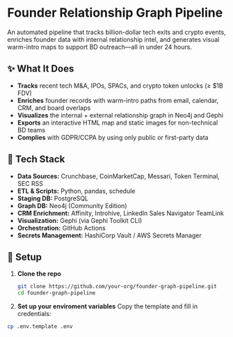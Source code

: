 # Founder Relationship Graph Pipeline

An automated pipeline that tracks billion-dollar tech exits and crypto events, enriches founder data with internal relationship intel, and generates visual warm-intro maps to support BD outreach—all in under 24 hours.

## ✨ What It Does

- **Tracks** recent tech M&A, IPOs, SPACs, and crypto token unlocks (≥ $1B FDV)
- **Enriches** founder records with warm-intro paths from email, calendar, CRM, and board overlaps
- **Visualizes** the internal + external relationship graph in Neo4j and Gephi
- **Exports** an interactive HTML map and static images for non-technical BD teams
- **Complies** with GDPR/CCPA by using only public or first-party data

## 🧱 Tech Stack

- **Data Sources:** Crunchbase, CoinMarketCap, Messari, Token Terminal, SEC RSS
- **ETL & Scripts:** Python, pandas, schedule
- **Staging DB:** PostgreSQL
- **Graph DB:** Neo4j (Community Edition)
- **CRM Enrichment:** Affinity, Introhive, LinkedIn Sales Navigator TeamLink
- **Visualization:** Gephi (via Gephi Toolkit CLI)
- **Orchestration:** GitHub Actions
- **Secrets Management:** HashiCorp Vault / AWS Secrets Manager

## 🚀 Setup

1. **Clone the repo**
   ```bash
   git clone https://github.com/your-org/founder-graph-pipeline.git
   cd founder-graph-pipeline

2. **Set up your enviroment variables**
  Copy the template and fill in credentials:
  ```bash
  cp .env.template .env
